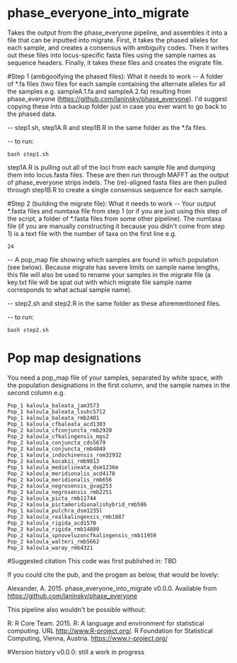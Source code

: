 # phase_everyone_into_migrate
Takes the output from the phase_everyone pipeline, and assembles it into a file that can be inputted into migrate. First, it takes the phased alleles for each sample, and creates a consensus with ambiguity codes. Then it writes out these files into locus-specific fasta files using the sample names as sequence headers. Finally, it takes these files and creates the migrate file.

#Step 1 (ambgooifying the phased files): What it needs to work
-- A folder of *.fa files (two files for each sample containing the alternate alleles for all the samples e.g. sampleA.1.fa and sampleA.2.fa) resulting from phase_everyone (https://github.com/laninsky/phase_everyone). I'd suggest copying these into a backup folder just in case you ever want to go back to the phased data.

-- step1.sh, step1A.R and step1B.R in the same folder as the *.fa files.

-- to run:
```
bash step1.sh
```

step1A.R is pulling out all of the loci from each sample file and dumping them into locus.fasta files. These are then run through MAFFT as the output of phase_everyone strips indels. The (re)-aligned fasta files are then pulled through step1B.R to create a single consensus sequence for each sample. 

#Step 2 (building the migrate file): What it needs to work
-- Your output *.fasta files and numtaxa file from step 1 (or if you are just using this step of the script, a folder of *.fasta files from some other pipeline). The numtaxa file (if you are manually constructing it because you didn't come from step 1) is a text file with the number of taxa on the first line e.g.
```
24
```

-- A pop_map file showing which samples are found in which population (see below). Because migrate has severe limits on sample name lengths, this file will also be used to rename your samples in the migrate file (a key.txt file will be spat out with which migrate file sample name corresponds to what actual sample name).

-- step2.sh and step2.R in the same folder as these aforementioned files.

-- to run:
```
bash step2.sh
```

# Pop map designations
You need a pop_map file of your samples, separated by white space, with the population designations in the first column, and the sample names in the second column e.g.
```
Pop_1 kaloula_baleata_jam3573
Pop_1 kaloula_baleata_lsuhc5712
Pop_1 kaloula_baleata_rmb2401
Pop_1 kaloula_cfbaleata_acd1303
Pop_2 kaloula_cfconjuncta_rmb2920
Pop_2 kaloula_cfkalingensis_mgs2
Pop_2 kaloula_conjuncta_cds5679
Pop_2 kaloula_conjuncta_rmb4849
Pop_1 kaloula_indochinensis_rom32932
Pop_2 kaloula_kocakii_rmb9813
Pop_1 kaloula_mediolineata_dsm1236m
Pop_2 kaloula_meridionalis_acd4178
Pop_2 kaloula_meridionalis_rmb656
Pop_2 kaloula_negrosensis_gvag253
Pop_2 kaloula_negrosensis_rmb2251
Pop_2 kaloula_picta_rmb11744
Pop_2 kaloula_pictameridionalishybrid_rmb586
Pop_1 kaloula_pulchra_dsm1235l
Pop_2 kaloula_realkalingensis_rmb1887
Pop_2 kaloula_rigida_acd1570
Pop_2 kaloula_rigida_rmb14880
Pop_2 kaloula_spnoveluzoncfkalingensis_rmb11959
Pop_2 kaloula_walteri_rmb5662
Pop_2 kaloula_waray_rmb4321
```

#Suggested citation
This code was first published in: TBD

If you could cite the pub, and the progam as below, that would be lovely:

Alexander, A. 2015. phase_everyone_into_migrate v0.0.0. Available from https://github.com/laninsky/phase_everyone

This pipeline also wouldn't be possible without:

R: R Core Team. 2015. R: A language and environment for statistical computing. URL http://www.R-project.org/. R Foundation for Statistical Computing, Vienna, Austria. https://www.r-project.org/

#Version history
v0.0.0: still a work in progress
